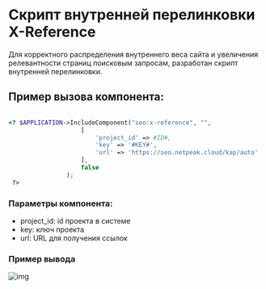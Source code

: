 # Скрипт внутренней перелинковки X-Reference

Для корректного распределения внутреннего веса сайта и увеличения релевантности страниц поисковым запросам, разработан скрипт внутренней перелинковки.

## Пример вызова компонента:

```php

<? $APPLICATION->IncludeComponent("seo:x-reference", "",
                    [
                        'project_id' => #ID#,
                        'key' => '#KEY#',
                        'url' => 'https://seo.netpeak.cloud/kap/auto'
                    ],
                    false
                ); 
 ?>
```

### Параметры компонента:

* project_id: id проекта в системе 
* key: ключ проекта
* url: URL для получения ссылок

### Пример вывода

![img](http://dl3.joxi.net/drive/2017/11/03/0001/3017/101321/21/49f029d4da.jpg)